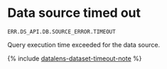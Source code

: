 # Data source timed out

`ERR.DS_API.DB.SOURCE_ERROR.TIMEOUT`

Query execution time exceeded for the data source.


{% include [datalens-dataset-timeout-note](../../../_includes/datalens/datalens-dataset-timeout-note.md) %}
